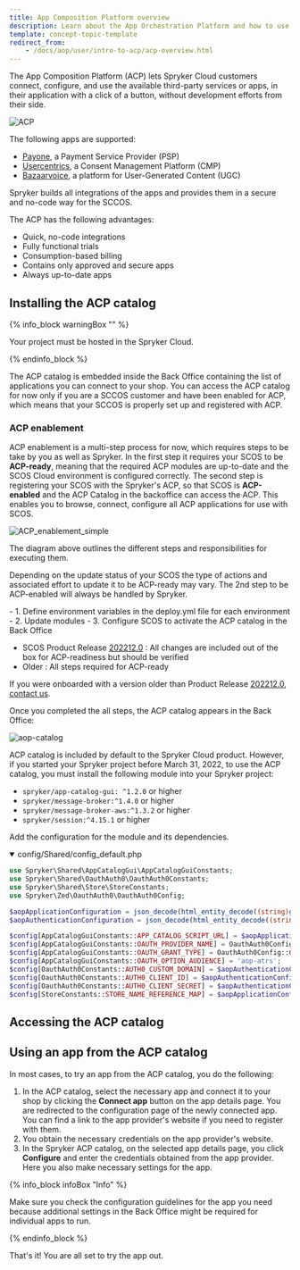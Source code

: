 ```yaml
---
title: App Composition Platform overview
description: Learn about the App Orchestration Platform and how to use it.
template: concept-topic-template
redirect_from:
    - /docs/aop/user/intro-to-acp/acp-overview.html
---
```


The App Composition Platform (ACP) lets Spryker Cloud customers connect, configure, and use the available third-party services or apps, in their application with a click of a button, without development efforts from their side.

![ACP](https://spryker.s3.eu-central-1.amazonaws.com/docs/aop/app-orchestration-platform-overview/aop.png)

The following apps are supported:

- [Payone](/docs/pbc/all/payment-service-providers/payone/payone.html), a Payment Service Provider (PSP)
- [Usercentrics](/docs/pbc/all/usercentrics/usercentrics.html), a Consent Management Platform (CMP)
- [Bazaarvoice](/docs/pbc/all/ratings-reviews/{{site.version}}/third-party-integrations/bazaarvoice.html), a platform for User-Generated Content (UGC)

Spryker builds all integrations of the apps and provides them in a secure and no-code way for the SCCOS.

The ACP has the following advantages:

- Quick, no-code integrations
- Fully functional trials
- Consumption-based billing
- Contains only approved and secure apps
- Always up-to-date apps

## Installing the ACP catalog

{% info_block warningBox "" %}

Your project must be hosted in the Spryker Cloud.

{% endinfo_block %}

The ACP catalog is embedded inside the Back Office containing the list of applications you can connect to your shop.
You can access the ACP catalog for now only if you are a SCCOS customer and have been enabled for ACP, which means that your SCCOS is properly set up and registered with ACP.

### ACP enablement

ACP enablement is a multi-step process for now, which requires steps to be take by you as well as Spryker. In the first step it requires your SCOS to be **ACP-ready**, meaning that the required ACP modules are up-to-date and the SCOS Cloud environment is configured correctly. The second step is registering your SCOS with the Spryker's ACP, so that SCOS is **ACP-enabled** and the ACP Catalog in the backoffice can access the ACP. This enables you to browse, connect, configure all ACP applications for use with SCOS.

![ACP_enablement_simple](https://user-images.githubusercontent.com/61967601/233411653-ce3938d2-472d-42d8-8a4d-1bede662044d.png)

The diagram above outlines the different steps and responsibilities for executing them.

Depending on the update status of your SCOS the type of actions and associated effort to update it to be ACP-ready may vary. The 2nd step to be ACP-enabled will always be handled by Spryker.

<TODO Provide a Subpage for the required action to upgrade SCOS>
- 1. Define environment variables in the deploy.yml file for each environment
- 2. Update modules    
- 3. Configure SCOS to activate the ACP catalog in the Back Office 
    
- SCOS Product Release [202212.0](/docs/scos/user/intro-to-spryker/releases/release-notes/release-notes-202212.0/release-notes-202212.0.html) : All changes are included out of the box for ACP-readiness but should be verified
- Older : All steps required for ACP-ready

If you were onboarded with a version older than Product Release [202212.0](/docs/scos/user/intro-to-spryker/releases/release-notes/release-notes-202212.0/release-notes-202212.0.html), [contact us](https://support.spryker.com/). 

Once you completed the all steps, the ACP catalog appears in the Back Office:

![aop-catalog](https://spryker.s3.eu-central-1.amazonaws.com/docs/aop/app-orchestration-platform-overview/aop-catalog.png)


ACP catalog is included by default to the Spryker Cloud product. However, if you started your Spryker project before March 31, 2022, to use the ACP catalog, you must install the following module into your Spryker project:

* `spryker/app-catalog-gui: ^1.2.0` or higher
* `spryker/message-broker:^1.4.0` or higher
* `spryker/message-broker-aws:^1.3.2` or higher
* `spryker/session:^4.15.1` or higher

Add the configuration for the module and its dependencies.

<details open>
<summary>config/Shared/config_default.php</summary>

```php
use Spryker\Shared\AppCatalogGui\AppCatalogGuiConstants;
use Spryker\Shared\OauthAuth0\OauthAuth0Constants;
use Spryker\Shared\Store\StoreConstants;
use Spryker\Zed\OauthAuth0\OauthAuth0Config;

$aopApplicationConfiguration = json_decode(html_entity_decode((string)getenv('SPRYKER_AOP_APPLICATION')), true);
$aopAuthenticationConfiguration = json_decode(html_entity_decode((string)getenv('SPRYKER_AOP_AUTHENTICATION')), true);

$config[AppCatalogGuiConstants::APP_CATALOG_SCRIPT_URL] = $aopApplicationConfiguration['APP_CATALOG_SCRIPT_URL'] ?? '';
$config[AppCatalogGuiConstants::OAUTH_PROVIDER_NAME] = OauthAuth0Config::PROVIDER_NAME;
$config[AppCatalogGuiConstants::OAUTH_GRANT_TYPE] = OauthAuth0Config::GRANT_TYPE_CLIENT_CREDENTIALS;
$config[AppCatalogGuiConstants::OAUTH_OPTION_AUDIENCE] = 'aop-atrs';
$config[OauthAuth0Constants::AUTH0_CUSTOM_DOMAIN] = $aopAuthenticationConfiguration['AUTH0_CUSTOM_DOMAIN'] ?? '';
$config[OauthAuth0Constants::AUTH0_CLIENT_ID] = $aopAuthenticationConfiguration['AUTH0_CLIENT_ID'] ?? '';
$config[OauthAuth0Constants::AUTH0_CLIENT_SECRET] = $aopAuthenticationConfiguration['AUTH0_CLIENT_SECRET'] ?? '';
$config[StoreConstants::STORE_NAME_REFERENCE_MAP] = $aopApplicationConfiguration['STORE_NAME_REFERENCE_MAP'] ?? [];
```
</details>

## Accessing the ACP catalog



## Using an app from the ACP catalog

In most cases, to try an app from the ACP catalog, you do the following:

1. In the ACP catalog, select the necessary app and connect it to your shop by clicking the **Connect app** button on the app details page. You are redirected to the configuration page of the newly connected app. You can find a link to the app provider's website if you need to register with them.
2. You obtain the necessary credentials on the app provider's website.
3. In the Spryker ACP catalog, on the selected app details page, you click **Configure** and enter the credentials obtained from the app provider. Here you also make necessary settings for the app.

{% info_block infoBox "Info" %}

Make sure you check the configuration guidelines for the app you need because additional settings in the Back Office might be required for individual apps to run.

{% endinfo_block %}

That's it! You are all set to try the app out.
